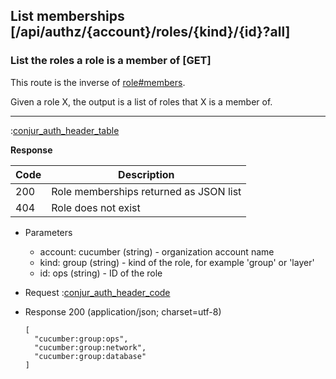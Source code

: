## List memberships [/api/authz/{account}/roles/{kind}/{id}?all]

### List the roles a role is a member of [GET]

This route is the inverse of [role#members](/#reference/role/list-members).

Given a role X, the output is a list of roles that X is a member of.

---

:[conjur_auth_header_table](partials/conjur_auth_header_table.md)

**Response**

|Code|Description|
|----|-----------|
|200|Role memberships returned as JSON list|
|404|Role does not exist|

+ Parameters
    + account: cucumber (string) - organization account name
    + kind: group (string) - kind of the role, for example 'group' or 'layer'
    + id: ops (string) - ID of the role

+ Request
    :[conjur_auth_header_code](partials/conjur_auth_header_code.md)

+ Response 200 (application/json; charset=utf-8)

    ```
    [
      "cucumber:group:ops",
      "cucumber:group:network",
      "cucumber:group:database"
    ]
    ```